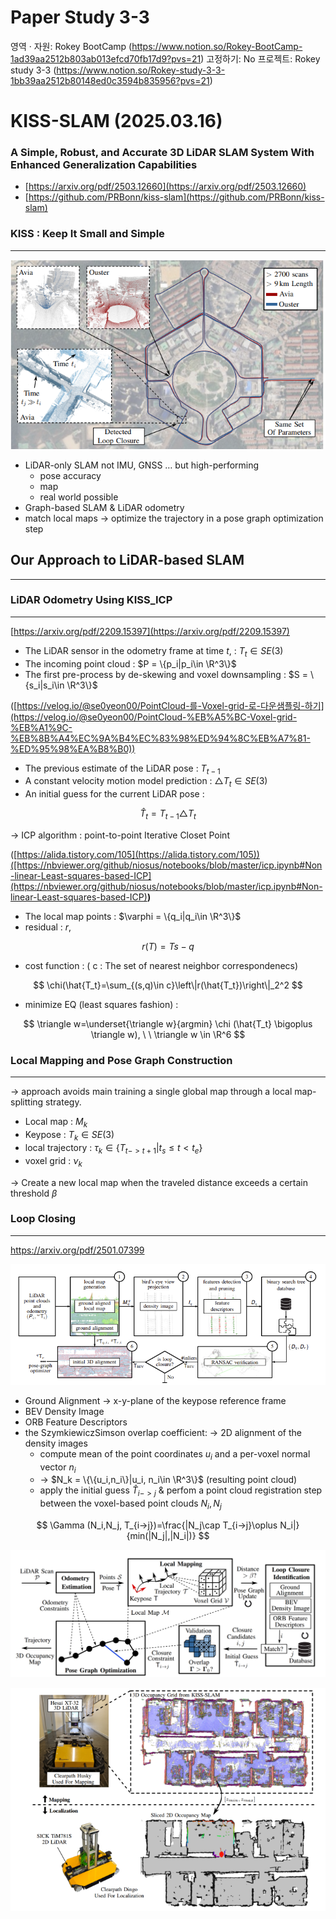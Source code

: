 # Paper Study 3-3

영역 · 자원: Rokey BootCamp (https://www.notion.so/Rokey-BootCamp-1ad39aa2512b803ab013efcd70fb17d9?pvs=21)
고정하기: No
프로젝트: Rokey study 3-3 (https://www.notion.so/Rokey-study-3-3-1bb39aa2512b80148ed0c3594b835956?pvs=21)

# KISS-SLAM (2025.03.16)

### A Simple, Robust, and Accurate 3D LiDAR SLAM System With Enhanced Generalization Capabilities

- [https://arxiv.org/pdf/2503.12660](https://arxiv.org/pdf/2503.12660)
- [https://github.com/PRBonn/kiss-slam](https://github.com/PRBonn/kiss-slam)

### KISS : Keep It Small and Simple

---

![image.png](image.png)

- LiDAR-only SLAM not IMU, GNSS …  but high-performing
    - pose accuracy
    - map
    - real world possible
- Graph-based SLAM & LiDAR odometry
- match local maps → optimize the trajectory in a pose graph optimization step

## Our Approach to LiDAR-based SLAM

---

### LiDAR Odometry Using KISS_ICP

---

[https://arxiv.org/pdf/2209.15397](https://arxiv.org/pdf/2209.15397) 

- The LiDAR sensor in the odometry frame at time $t$,  : $T_t\in SE(3)$
- The incoming point cloud :  $P = \{p_i|p_i\in \R^3\}$
- The first pre-process by de-skewing and  voxel downsampling :  $S = \{s_i|s_i\in \R^3\}$

([https://velog.io/@se0yeon00/PointCloud-를-Voxel-grid-로-다운샘플링-하기](https://velog.io/@se0yeon00/PointCloud-%EB%A5%BC-Voxel-grid-%EB%A1%9C-%EB%8B%A4%EC%9A%B4%EC%83%98%ED%94%8C%EB%A7%81-%ED%95%98%EA%B8%B0))

- The previous estimate of the LiDAR pose :  $T_{t-1}$
- A constant velocity motion model prediction : $\triangle T_t \in SE(3)$
- An initial guess for the current LiDAR pose :

$$
\hat{T}_t = T_{t-1}\triangle T_t
$$

→ ICP algorithm : point-to-point Iterative Closet Point 

([https://alida.tistory.com/105](https://alida.tistory.com/105))([https://nbviewer.org/github/niosus/notebooks/blob/master/icp.ipynb#Non-linear-Least-squares-based-ICP](https://nbviewer.org/github/niosus/notebooks/blob/master/icp.ipynb#Non-linear-Least-squares-based-ICP)**)**

- The local map points  : $\varphi = \{q_i|q_i\in \R^3\}$
- residual : $r$,

$$
r(T)=Ts-q
$$

- cost function : ( c : The set of nearest neighbor correspondenecs)

$$
\chi(\hat{T_t}=\sum_{(s,q)\in c}\left\|r(\hat{T_t})\right\|_2^2
$$

- minimize EQ (least squares fashion) :

$$
\triangle w=\underset{\triangle w}{argmin} \chi (\hat{T_t} \bigoplus \triangle w), \ \ \triangle w \in \R^6
$$

### Local Mapping and Pose Graph Construction

---

→ approach avoids main training a single global map through a local map-splitting strategy.

- Local map : $M_k$
- Keypose : $T_k \in SE(3)$
- local trajectory : $\tau_k\in\{T_{t->t+1}|t_s\leq t < t_e\}$
- voxel grid : $\nu_k$

→ Create a new local map when the traveled distance exceeds a certain threshold $\beta$

### Loop Closing

---

<Gupta te al>

https://arxiv.org/pdf/2501.07399

![image.png](image%201.png)

- Ground Alignment → x-y-plane of the keypose reference frame
- BEV Density Image
- ORB Feature Descriptors
- the SzymkiewiczSimson overlap coefficient: → 2D alignment of the density images
    - compute mean of the point  coordinates $u_i$ and a per-voxel normal vector $n_i$
    - → $N_k = \{\{u_i,n_i\}|u_i, n_i\in \R^3\}$ (resulting point cloud)
    - apply the initial guess $\hat{T}_{i->j}$ & perfom a point cloud registration step between the voxel-based point clouds $N_i, N_j$

$$
\Gamma (N_i,N_j, T_{i->j})=\frac{|N_j\cap T_{i->j}\oplus N_i|}{min(|N_j|,|N_i|)}
$$

![image.png](image%202.png)

![image.png](image%203.png)